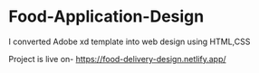 # Food-Application-Design
I converted Adobe xd template into web design using HTML,CSS

Project is live on- https://food-delivery-design.netlify.app/
